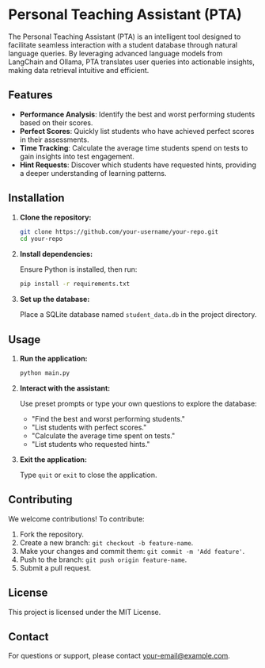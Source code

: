 # Personal Teaching Assistant (PTA)

The Personal Teaching Assistant (PTA) is an intelligent tool designed to facilitate seamless interaction with a student database through natural language queries. By leveraging advanced language models from LangChain and Ollama, PTA translates user queries into actionable insights, making data retrieval intuitive and efficient.

## Features

- **Performance Analysis**: Identify the best and worst performing students based on their scores.
- **Perfect Scores**: Quickly list students who have achieved perfect scores in their assessments.
- **Time Tracking**: Calculate the average time students spend on tests to gain insights into test engagement.
- **Hint Requests**: Discover which students have requested hints, providing a deeper understanding of learning patterns.

## Installation

1. **Clone the repository:**

   ```bash
   git clone https://github.com/your-username/your-repo.git
   cd your-repo
   ```

2. **Install dependencies:**

   Ensure Python is installed, then run:

   ```bash
   pip install -r requirements.txt
   ```

3. **Set up the database:**

   Place a SQLite database named `student_data.db` in the project directory.

## Usage

1. **Run the application:**

   ```bash
   python main.py
   ```

2. **Interact with the assistant:**

   Use preset prompts or type your own questions to explore the database:
   - "Find the best and worst performing students."
   - "List students with perfect scores."
   - "Calculate the average time spent on tests."
   - "List students who requested hints."

3. **Exit the application:**

   Type `quit` or `exit` to close the application.

## Contributing

We welcome contributions! To contribute:

1. Fork the repository.
2. Create a new branch: `git checkout -b feature-name`.
3. Make your changes and commit them: `git commit -m 'Add feature'`.
4. Push to the branch: `git push origin feature-name`.
5. Submit a pull request.

## License

This project is licensed under the MIT License.

## Contact

For questions or support, please contact [your-email@example.com](mailto:your-email@example.com).
